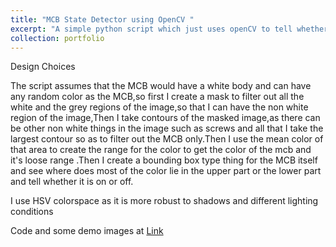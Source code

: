 ```yaml
---
title: "MCB State Detector using OpenCV "
excerpt: "A simple python script which just uses openCV to tell whether a MCB(Miniature Circuit Breaker) is on or off"
collection: portfolio
---
```

  

Design Choices

The script assumes that the MCB would have a white body and can have any random color as the MCB,so first I create a mask to filter out all the white and the grey regions of the image,so that I can have the non white region of the image,Then I take contours of the masked image,as there can be other non white things in the image such as screws and all that I take the largest contour so as to filter out the MCB only.Then I use the mean color of that area to create the range for the color to get the color of the mcb and it's loose range .Then I create a bounding box type thing for the MCB itself and see where does most of the color lie in the upper part or the lower part and tell whether it is on or off.

I use HSV colorspace as it is more robust to shadows and different lighting conditions

Code and some demo images at [Link](https://github.com/achaudhary2304/mcb_status)
